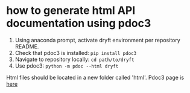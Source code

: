 # how to generate html API documentation using pdoc3

1. Using anaconda prompt, activate dryft environment per repository README.
2. Check that pdoc3 is installed: `pip install pdoc3`
3. Navigate to repository locally: `cd path/to/dryft`
4. Use pdoc3: `python -m pdoc --html dryft`

Html files should be located in a new folder called 'html'. Pdoc3 page is [here](pdoc3.github.io/pdoc)
